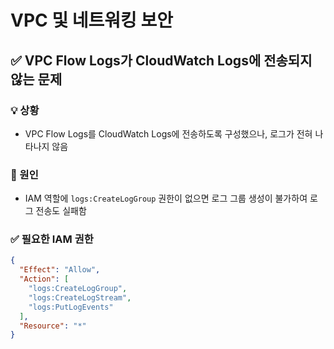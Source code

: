 # VPC 및 네트워킹 보안

## ✅ VPC Flow Logs가 CloudWatch Logs에 전송되지 않는 문제

### 💡 상황
- VPC Flow Logs를 CloudWatch Logs에 전송하도록 구성했으나, 로그가 전혀 나타나지 않음

### 🧠 원인
- IAM 역할에 `logs:CreateLogGroup` 권한이 없으면 로그 그룹 생성이 불가하여 로그 전송도 실패함

### ✅ 필요한 IAM 권한
```json
{
  "Effect": "Allow",
  "Action": [
    "logs:CreateLogGroup",
    "logs:CreateLogStream",
    "logs:PutLogEvents"
  ],
  "Resource": "*"
}



